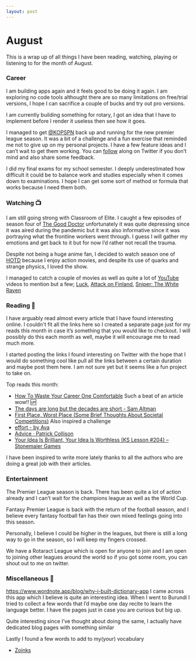 ```yaml
---
layout: post
---
```


# August

This is a wrap up of all things I have been reading, watching, playing or listening to for the month of August.

### Career
I am building apps again and it feels good to be doing it again. I am exploring no code tools althought there are so many limitations on free/trial versions, I hope I can sacrifice a couple of bucks and try out pro versions. 

I am currently building something for rotary, I got an idea that I have to implement before I render it useless then see how it goes.

I managed to get [@KOPSPN](https://twitter.com/KOPSPN) back up and running for the new premier league season. It was a bit of a challenge and a fun exercise that reminded me not to give up on my personal projects. I have a few feature ideas and I can’t wait to get them working. You can [follow](https://twitter.com/KOPSPN) along on Twitter if you don’t mind and also share some feedback.

I did my final exams for my school semester. I deeply underestimated how difficult it could be to balance work and studies especially when it comes down to examinations. I hope I can get some sort of method or formula that works because I need them both.

### Watching 📺
I am still going strong with Classroom of Elite. I caught a few episodes of season four of [The Good Doctor]() unfortunately it was quite depressing since it was aired during the pandemic but it was also informative since it was portraying what the frontline workers went through. I guess I will gather my emotions and get back to it but for now I’d rather not recall the trauma.

Despite not being a huge anime fan, I decided to watch season one of [HOTD]() because I enjoy action movies, and despite its use of quarks and strange physics, I loved the show.

I managed to catch a couple of movies as well as quite a lot of [YouTube](https://youtu.be/HIz0g4gRwfY) videos to mention but a few; [Luck](), [Attack on Finland](), [Sniper: The White Raven]() 

### Reading 📖
I have arguably read almost every article that I have found interesting online. I couldn't fit all the links here so I created a separate page just for my reads this month in case it’s something that you would like to checkout. I will possibly do this each month as well, maybe it will encourage me to read much more.

I started posting the links I found interesting on Twitter with the hope that I would do something cool like pull all the links between a certain duration and maybe post them here. I am not sure yet but it seems like a fun project to take on.

Top reads this month:

- [How To Waste Your Career One Comfortable](https://apoorvagovind.substack.com/p/how-to-waste-your-career-one-comfortable)
Such a beat of an article wow!! :up: 
- [The days are long but the decades are short - Sam Altman]()
- [First Place, Worst Place (Some Brief Thoughts About Societal Competitions)]()
Also inspired a challenge 
- [effort - by Ava]()
- [Advice · Patrick Collison]()
- [Your Idea Is Brilliant, Your Idea Is Worthless (KS Lesson #204) – Stonemaier Games]()

I have been inspired to write more lately thanks to all the authors who are doing a great job with their articles.

### Entertainment

The Premier League season is back. There has been quite a lot of action already and I can’t wait for the champions league as well as the World Cup. 

Fantasy Premier League is back with the return of the football season, and I believe every fantasy football fan has their own mixed feelings going into this season.

Personally, I believe I could be higher in the leagues, but there is still a long way to go in the season, so I will keep my fingers crossed. 

We have a Rotaract League which is open for anyone to join and I am open to joining other leagues around the world so if you got some room, you can shout out to me on twitter.


### Miscellaneous 🤠

https://www.wordnote.app/blog/why-i-built-dictionary-app
I came across this app which I believe is quite an interesting idea. When I went to Burundi I tried to collect a few words that I’d maybe one day recite to learn the language better. I have the pages just in case you are curious but big up. 
 
Quite interesting since I’ve thought about doing the same, I actually have dedicated blog pages with something similar

Lastly I found a few words to add to my(your) vocabulary
- [Zoinks]()

